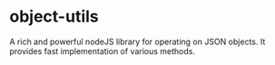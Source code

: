 # object-utils
A rich and powerful nodeJS library for operating on JSON objects. It provides fast implementation of various methods.
